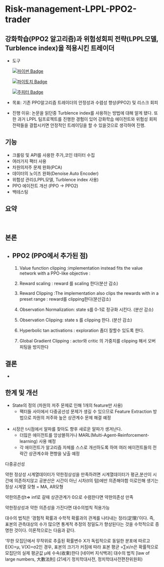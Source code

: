 # Risk-management-LPPL-PPO2-trader

## 강화학습(PPO2 알고리즘)과 위험성회피 전략(LPPL모델, Turblence index)을 적용시킨 트레이더

- 도구

  [![파이썬 Badge](https://img.shields.io/badge/python-3776AB?style=flat-square&logo=python&logoColor=white&link=mailto:wjtls01@naver.com)](mailto:wjtls01@naver.com)

  [![파이토치 Badge](https://img.shields.io/badge/pytorch-EE4C2C?style=flat-square&logo=pytorch&logoColor=white&link=mailto:wjtls01@naver.com)](mailto:wjtls01@naver.com)

  [![주피터 Badge](https://img.shields.io/badge/jupyter-F37626?style=flat-square&logo=jupyter&logoColor=white&link=mailto:wjtls01@naver.com)](mailto:wjtls01@naver.com)

- 목표: 기존 PPO알고리즘 트레이더의 안정성과 수렴성 향상(PPO2) 및 리스크 회피

- 진행 이유: 논문을 읽던중 Turblence index를 사용하는 방법에 대해 알게 됐다. 또한 과거 LPPL 팀프로젝트를 진행한 경험이 있어
             강화학습 에이전트와 위험성 회피 전략들을 결합시키면 안정적인 트레이딩을 할 수 있을것으로 생각하여 진행.


 
## 기능
- 크롤링 및 API를 사용한 주가,코인 데이터 수집
- 여러가지 팩터 사용
- 차원의저주 문제 완화(PCA)
- 데이터의 노이즈 완화(Denoise Auto Encoder)
- 위험성 관리(LPPL모델, Turblence index 사용)
- PPO 에이전트 개선 (PPO -> PPO2)
- 백테스팅

## 요약

<br/>


## 본론

- ## PPO2 (PPO에서 추가된 점)
  1. Value function clipping :implementation instead fits the value network with a PPO-like objective : 
    
  2. Reward scaling  : reward 를 scaling 한다(분산 감소)
  3. Reward Clipping :The implementation also clips the rewards with in a preset range : reward를 clipping한다(분산감소)

  4. Observation Normalization: state s를 0-1로 정규화 시킨다. (분산 감소)
  5. Observation Clipping:  state s 를 clipping 한다. (분산 감소)
  6. Hyperbolic tan activations : exploration 좀더 잘할수 있도록 한다.
  7. Global Gradient Clipping : actor와 critic 의 가중치를 clipping 해서 오버피팅을 방지한다

 
 
## 결론
- 

## 한계 및 개선
- State의 정의 (차원의 저주 문제로 인해 1개의 feature만 사용)<br/>
    - 팩터들 사이에서 다중공선성 문제가 생길 수 있으므로 Feature Extraction 방법으로 차원의 저주와 높은 상관계수 문제 해결 예정<br/><br/>
- 시장은 t시점에서 알파를 찾아도 향후 새로운 알파가 생겨난다. <br/> 
    - 더많은 에이전트를 앙상블하거나 MARL(Multi-Agent-Reinforcement-learning) 사용 예정   <br/>
    - 각 에이전트가 알고리즘 자체를 스스로 개선하도록 하여 여러 에이전트들의 전략간 상관계수와 편향을 낮출 예정

    
    






다중공선성

약한 정상성 시계열데이터가 약한정상성을 만족하려면
시계열데이터가 평균,분산이 시간에 의존하지않고 공분산은 시간이 아닌 시차(t의 텀)에만 의존해야함
이로인해 생기는 정상 시계열 모형 = MA, AR모형

약한의존성t=> inf로 갈때 상관관계가 0으로 수렴한다면 약한의존성 만족


약한정상성과 약한 의존성을 가진다면 대수의법칙 적용가능

대수의 법칙은 ‘경험적 확률과 수학적 확률과의 관계를 나타내는 정리(定理)’이다. 즉, 표본의 관측대상의 수가 많으면 통계적 추정의 정밀도가 향상된다는 것을 수학적으로 증명한 것이다. 이론적으로는 다음과 같다.

‘무한 모집단에서 무작위로 추출된 확률변수 X가 독립적으로 동일한 분포에 따르고 E(X)=μ, V(X)=σ2인 경우, 표본의 크기가 커짐에 따라 표본 평균 =∑xi/n은 확률적으로 모집단의 실제 평균값 μ에 수속(收束)한다
[네이버 지식백과] 대수의 법칙 [law of large numbers, 大數法則] (21세기 정치학대사전, 정치학대사전편찬위원회)


